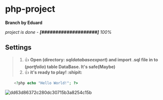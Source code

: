 # php-project

**Branch by Eduard**

_project is done - **[####################]** 100%_

## Settings
>1. :+1: **Open (directory: _sqldatabaseexport_) and import .sql file in to (_portfolio_) table DataBase. It's safe(Maybe)**  
>2. :+1: **it's ready to play! :shipit:**

```php
    <?php echo "Hello World!"; ?>
```

![dd63d86372c280dc30715b3a8254c15b](https://user-images.githubusercontent.com/16798940/33377607-4a5dcb6e-d53c-11e7-9d54-c1d8565f0339.jpg)
